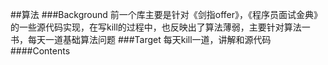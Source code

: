 ##算法
###Background
前一个库主要是针对《剑指offer》，《程序员面试金典》的一些源代码实现，在写kill的过程中，也反映出了算法薄弱，主要针对算法一书，每天一道基础算法问题
###Target
每天kill一道，讲解和源代码
####Contents

